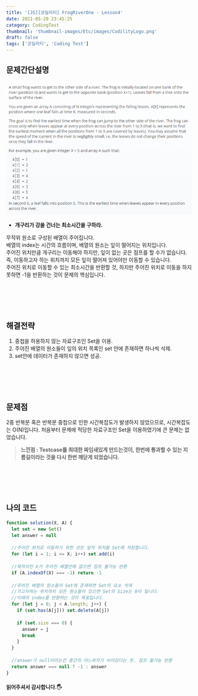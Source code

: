 ```yaml
---
title: '[JS][코딜리티] FrogRiverOne - Lesson4'
date: 2021-05-20 23:45:25
category: CodingTest
thumbnail: 'thumbnail-images/Etc/images/CodilityLogo.png'
draft: false
tags: ['코딜리티', 'Coding Test']
---
```


## 문제간단설명

![](./images/FrogRiverOne.png)

- **개구리가 강을 건너는 최소시간을 구하라.** <br>

무작위 원소로 구성된 배열이 주어집니다. <br>
배열의 index는 시간의 흐름이며, 배열의 원소는 잎이 떨어지는 위치입니다. <br>
주어진 위치만큼 개구리는 이동해야 하지만, 잎이 없는 곳은 점프를 할 수가 없습니다. <br>
즉, 이동하고자 하는 위치까지 모든 잎이 떨어져 있어야만 이동할 수 있습니다. <br>
주어진 위치로 이동할 수 있는 최소시간을 반환할 것, 하지만 주어진 위치로 이동을 하지 못하면 -1을 반환하는 것이 문제의 핵심입니다.

<br>
<br>
<br>
<br>

## 해결전략

1. 중첩을 허용하지 않는 자료구조인 Set을 이용.
2. 주어진 배열의 원소들이 잎의 위치 목록인 set 안에 존재하면 하나씩 삭제.
3. set안에 데이터가 존재하지 않으면 성공.

<br>
<br>
<br>
<br>

## 문제점

2중 반복문 혹은 반복문 중첩으로 인한 시간복잡도가 발생하지 않았으므로, 시간복잡도는 O(N)입니다.
처음부터 문제에 적당한 자료구조인 Set을 이용하였기에 큰 문제는 없었습니다.

> **느낀점 : Testcase를 최대한 짜임새있게 만드는것이, 한번에 통과할 수 있는 지름길이라는 것을 다시 한번 깨닫게 되었습니다.**

<br>
<br>
<br>
<br>

## 나의 코드

```javascript
function solution(X, A) {
  let set = new Set()
  let answer = null

  //주어진 위치로 이동하기 위한 모든 잎의 위치를 Set에 저장합니다.
  for (let i = 1; i <= X; i++) set.add(i)

  //목적지인 X가 주어진 배열안에 없으면 점프 불가능 반환
  if (A.indexOf(X) === -1) return -1

  //주어진 배열의 원소들이 Set에 존재하면 Set의 요소 삭제
  //가고자하는 위치까지 모든 원소들이 있으면 Set의 Size는 0이 됩니다.
  //이때의 index를 반환하는 것이 목표입니다.
  for (let j = 0; j < A.length; j++) {
    if (set.has(A[j])) set.delete(A[j])

    if (set.size === 0) {
      answer = j
      break
    }
  }

  //answer가 null이라는건 중간의 어느위치가 비어있다는 뜻. 점프 불가능 반환
  return answer === null ? -1 : answer
}
```

#### 읽어주셔서 감사합니다.🖐
